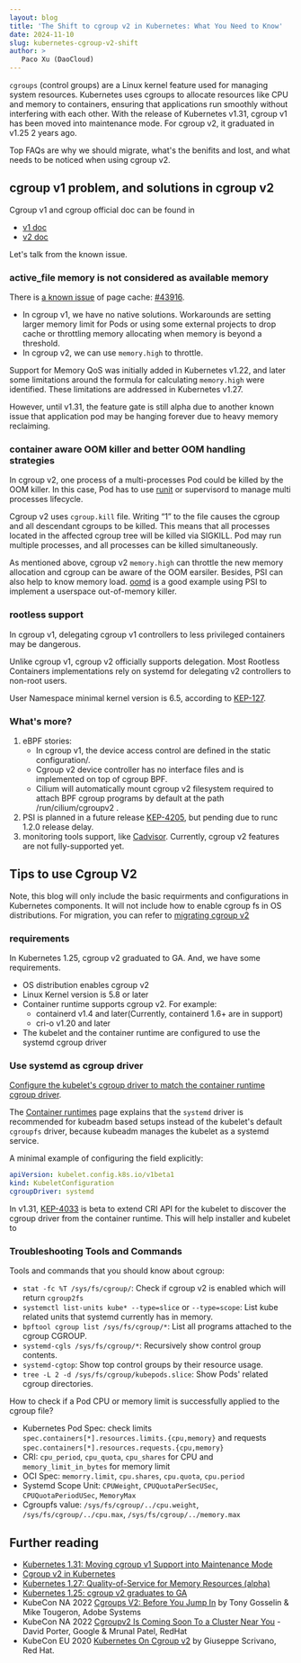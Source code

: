 ```yaml
---
layout: blog
title: 'The Shift to cgroup v2 in Kubernetes: What You Need to Know'
date: 2024-11-10
slug: kubernetes-cgroup-v2-shift
author: >
   Paco Xu (DaoCloud)
---
```


`cgroups` (control groups) are a Linux kernel feature used for managing system resources.
Kubernetes uses cgroups to allocate resources like CPU and memory to containers,
ensuring that applications run smoothly without interfering with each other.
With the release of Kubernetes v1.31, cgroup v1 has been moved into maintenance mode.
For cgroup v2, it graduated in v1.25 2 years ago.

Top FAQs are why we should migrate, what's the benifits and lost,
and what needs to be noticed when using cgroup v2.

## cgroup v1 problem, and solutions in cgroup v2

Cgroup v1 and cgroup official doc can be found in

- [v1 doc](https://www.kernel.org/doc/Documentation/cgroup-v1/)
- [v2 doc](https://www.kernel.org/doc/Documentation/cgroup-v2.txt)

Let's talk from the known issue.

### active_file memory is not considered as available memory

There is [a known issue](/docs/concepts/scheduling-eviction/node-pressure-eviction/#active-file-memory-is-not-considered-as-available-memory) of page cache: [#43916](https://github.com/kubernetes/kubernetes/issues/43916).

- In cgroup v1, we have no native solutions.
  Workarounds are setting larger memory limit for Pods or using some external projects to drop cache or
  throttling memory allocating when memory is beyond a threshold.
- In cgroup v2, we can use `memory.high` to throttle.

Support for Memory QoS was initially added in Kubernetes v1.22, 
and later some limitations around the formula for calculating `memory.high` were identified.
These limitations are addressed in Kubernetes v1.27.

However, until v1.31, the feature gate is still alpha due to another known issue
that application pod may be hanging forever due to heavy memory reclaiming.

### container aware OOM killer and better OOM handling strategies

In cgroup v2, one process of a multi-processes Pod could be killed by the OOM killer.
In this case, Pod has to use [runit](https://github.com/void-linux/runit) or
supervisord to manage multi processes lifecycle.

Cgroup v2 uses `cgroup.kill` file.
Writing “1” to the file causes the cgroup and all descendant cgroups to be killed.
This means that all processes located in the affected cgroup tree will be killed via SIGKILL.
Pod may run multiple processes, and all processes can be killed simultaneously.

As mentioned above, cgroup v2 `memory.high` can throttle the new memory allocation and
cgroup can be aware of the OOM earsiler.
Besides, PSI can also help to know memory load. [oomd](https://github.com/facebookincubator/oomd) is a good example
using PSI to implement a userspace out-of-memory killer.

### rootless support

In cgroup v1,  delegating cgroup v1 controllers to less privileged containers may be dangerous.

Unlike cgroup v1, cgroup v2 officially supports delegation.
Most Rootless Containers implementations rely on systemd for
delegating v2 controllers to non-root users.

User Namespace minimal kernel version is 6.5, according to
[KEP-127](https://github.com/kubernetes/enhancements/blob/master/keps/sig-node/127-user-namespaces/README.md).

### What's more?

1. eBPF stories:
   - In cgroup v1, the device access control are defined in the static configuration/.
   - Cgroup v2 device controller has no interface files and is implemented on top of cgroup BPF.
   - Cilium will automatically mount cgroup v2 filesystem required to attach BPF cgroup programs
     by default at the path /run/cilium/cgroupv2 .
2. PSI is planned in a future release [KEP-4205](https://github.com/kubernetes/enhancements/issues/4205),
   but pending due to runc 1.2.0 release delay.
3. monitoring tools support, like [Cadvisor](https://github.com/google/cadvisor/).
   Currently, cgroup v2 features are not fully-supported yet.

## Tips to use Cgroup V2

Note, this blog will only include the basic requirments and configurations in Kubernetes components.
It will not include how to enable cgroup fs in OS distributions.
For migration, you can refer to [migrating cgroup v2](/docs/concepts/architecture/cgroups/#migrating-cgroupv2)

### requirements

In Kubernetes 1.25, cgroup v2 graduated to GA. And, we have some requirements.

- OS distribution enables cgroup v2
- Linux Kernel version is 5.8 or later
- Container runtime supports cgroup v2. For example:
  - containerd v1.4 and later(Currently, containerd 1.6+ are in support)
  - cri-o v1.20 and later
- The kubelet and the container runtime are configured to use the systemd cgroup driver

### Use systemd as cgroup driver

[Configure the kubelet's cgroup driver to match the container runtime cgroup driver](https://kubernetes.io/docs/tasks/administer-cluster/kubeadm/configure-cgroup-driver/).

The [Container runtimes](/docs/setup/production-environment/container-runtimes)
page explains that the `systemd` driver is recommended for kubeadm
based setups instead of the kubelet's default `cgroupfs` driver,
because kubeadm manages the kubelet as a systemd service.

A minimal example of configuring the field explicitly:

```YAML
apiVersion: kubelet.config.k8s.io/v1beta1
kind: KubeletConfiguration
cgroupDriver: systemd
```

In v1.31, [KEP-4033](https://github.com/kubernetes/enhancements/issues/4033) is beta to extend CRI API for the kubelet
to discover the cgroup driver from the container runtime. This will help installer and kubelet to 

### Troubleshooting Tools and Commands

Tools and commands that you should know about cgroup:

- `stat -fc %T /sys/fs/cgroup/`: Check if cgroup v2 is enabled which will return `cgroup2fs`
- `systemctl list-units kube* --type=slice` or `--type=scope`: List kube related units that systemd currently has in memory.
- `bpftool cgroup list /sys/fs/cgroup/*`: List all programs attached to the cgroup CGROUP.
- `systemd-cgls /sys/fs/cgroup/*`: Recursively show control group contents.
- `systemd-cgtop`: Show top control groups by their resource usage.
- `tree -L 2 -d /sys/fs/cgroup/kubepods.slice`: Show Pods' related cgroup directories.

How to check if a Pod CPU or memory limit is successfully applied to the cgroup file?

- Kubernetes Pod Spec: check limits `spec.containers[*].resources.limits.{cpu,memory}` and requests `spec.containers[*].resources.requests.{cpu,memory}`
- CRI: `cpu_period`, `cpu_quota`, `cpu_shares` for CPU and `memory_limit_in_bytes` for memory limit
- OCI Spec: `memorry.limit`, `cpu.shares`, `cpu.quota`, `cpu.period`
- Systemd Scope Unit: `CPUWeight`, `CPUQuotaPerSecUSec`, `CPUQuotaPeriodUSec`, `MemoryMax`
- Cgroupfs value: `/sys/fs/cgroup/../cpu.weight`, `/sys/fs/cgroup/../cpu.max`, `/sys/fs/cgroup/../memory.max`

## Further reading

- [Kubernetes 1.31: Moving cgroup v1 Support into Maintenance Mode](/blog/2024/08/15/kubernetes-1-31-moving-cgroup-v1-support-maintenance-mode/)
- [Cgroup v2 in Kubernetes](/docs/concepts/architecture/cgroups/)
- [Kubernetes 1.27: Quality-of-Service for Memory Resources (alpha)](/blog/2023/05/05/qos-memory-resources/)
- [Kubernetes 1.25: cgroup v2 graduates to GA](/blog/2022/08/31/cgroupv2-ga-1-25/)
- KubeCon NA 2022 [Cgroups V2: Before You Jump In](https://www.youtube.com/watch?v=WxZK-UXKvXk) by Tony Gosselin & Mike Tougeron, Adobe Systems
- KubeCon NA 2022 [Cgroupv2 Is Coming Soon To a Cluster Near You](https://www.youtube.com/watch?v=sgyFCp1CRhA) - David Porter, Google & Mrunal Patel, RedHat
- KubeCon EU 2020 [Kubernetes On Cgroup v2](https://www.youtube.com/watch?v=u8h0e84HxcE&t=783s) by Giuseppe Scrivano, Red Hat.
